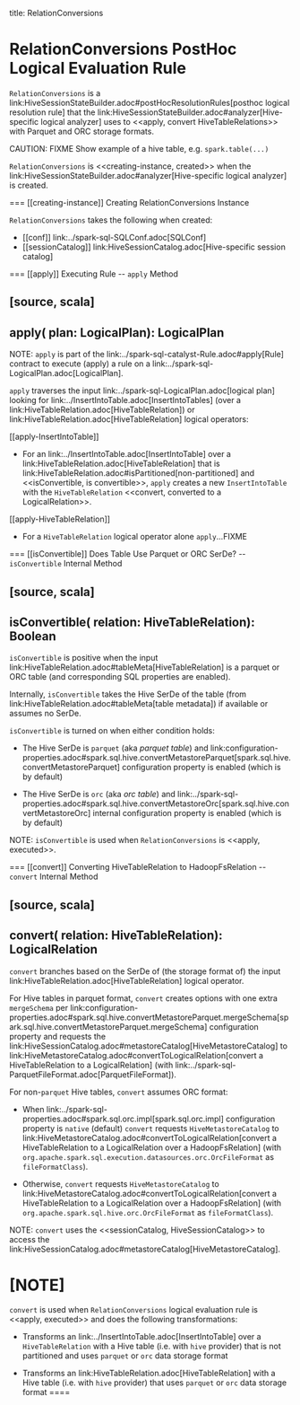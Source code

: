 title: RelationConversions

# RelationConversions PostHoc Logical Evaluation Rule

`RelationConversions` is a link:HiveSessionStateBuilder.adoc#postHocResolutionRules[posthoc logical resolution rule] that the link:HiveSessionStateBuilder.adoc#analyzer[Hive-specific logical analyzer] uses to <<apply, convert HiveTableRelations>> with Parquet and ORC storage formats.

CAUTION: FIXME Show example of a hive table, e.g. `spark.table(...)`

`RelationConversions` is <<creating-instance, created>> when the link:HiveSessionStateBuilder.adoc#analyzer[Hive-specific logical analyzer] is created.

=== [[creating-instance]] Creating RelationConversions Instance

`RelationConversions` takes the following when created:

* [[conf]] link:../spark-sql-SQLConf.adoc[SQLConf]
* [[sessionCatalog]] link:HiveSessionCatalog.adoc[Hive-specific session catalog]

=== [[apply]] Executing Rule -- `apply` Method

[source, scala]
----
apply(
  plan: LogicalPlan): LogicalPlan
----

NOTE: `apply` is part of the link:../spark-sql-catalyst-Rule.adoc#apply[Rule] contract to execute (apply) a rule on a link:../spark-sql-LogicalPlan.adoc[LogicalPlan].

`apply` traverses the input link:../spark-sql-LogicalPlan.adoc[logical plan] looking for link:../InsertIntoTable.adoc[InsertIntoTables] (over a link:HiveTableRelation.adoc[HiveTableRelation]) or link:HiveTableRelation.adoc[HiveTableRelation] logical operators:

[[apply-InsertIntoTable]]
* For an link:../InsertIntoTable.adoc[InsertIntoTable] over a link:HiveTableRelation.adoc[HiveTableRelation] that is link:HiveTableRelation.adoc#isPartitioned[non-partitioned] and <<isConvertible, is convertible>>, `apply` creates a new `InsertIntoTable` with the `HiveTableRelation` <<convert, converted to a LogicalRelation>>.

[[apply-HiveTableRelation]]
* For a `HiveTableRelation` logical operator alone `apply`...FIXME

=== [[isConvertible]] Does Table Use Parquet or ORC SerDe? -- `isConvertible` Internal Method

[source, scala]
----
isConvertible(
  relation: HiveTableRelation): Boolean
----

`isConvertible` is positive when the input link:HiveTableRelation.adoc#tableMeta[HiveTableRelation] is a parquet or ORC table (and corresponding SQL properties are enabled).

Internally, `isConvertible` takes the Hive SerDe of the table (from link:HiveTableRelation.adoc#tableMeta[table metadata]) if available or assumes no SerDe.

`isConvertible` is turned on when either condition holds:

* The Hive SerDe is `parquet` (aka _parquet table_) and link:configuration-properties.adoc#spark.sql.hive.convertMetastoreParquet[spark.sql.hive.convertMetastoreParquet] configuration property is enabled (which is by default)

* The Hive SerDe is `orc` (aka _orc table_) and link:../spark-sql-properties.adoc#spark.sql.hive.convertMetastoreOrc[spark.sql.hive.convertMetastoreOrc] internal configuration property is enabled (which is by default)

NOTE: `isConvertible` is used when `RelationConversions` is <<apply, executed>>.

=== [[convert]] Converting HiveTableRelation to HadoopFsRelation -- `convert` Internal Method

[source, scala]
----
convert(
  relation: HiveTableRelation): LogicalRelation
----

`convert` branches based on the SerDe of (the storage format of) the input link:HiveTableRelation.adoc[HiveTableRelation] logical operator.

For Hive tables in parquet format, `convert` creates options with one extra `mergeSchema` per link:configuration-properties.adoc#spark.sql.hive.convertMetastoreParquet.mergeSchema[spark.sql.hive.convertMetastoreParquet.mergeSchema] configuration property and requests the link:HiveSessionCatalog.adoc#metastoreCatalog[HiveMetastoreCatalog] to link:HiveMetastoreCatalog.adoc#convertToLogicalRelation[convert a HiveTableRelation to a LogicalRelation] (with link:../spark-sql-ParquetFileFormat.adoc[ParquetFileFormat]).

For non-`parquet` Hive tables, `convert` assumes ORC format:

* When link:../spark-sql-properties.adoc#spark.sql.orc.impl[spark.sql.orc.impl] configuration property is `native` (default) `convert` requests `HiveMetastoreCatalog` to link:HiveMetastoreCatalog.adoc#convertToLogicalRelation[convert a HiveTableRelation to a LogicalRelation over a HadoopFsRelation] (with `org.apache.spark.sql.execution.datasources.orc.OrcFileFormat` as `fileFormatClass`).

* Otherwise, `convert` requests `HiveMetastoreCatalog` to link:HiveMetastoreCatalog.adoc#convertToLogicalRelation[convert a HiveTableRelation to a LogicalRelation over a HadoopFsRelation] (with `org.apache.spark.sql.hive.orc.OrcFileFormat` as `fileFormatClass`).

NOTE: `convert` uses the <<sessionCatalog, HiveSessionCatalog>> to access the link:HiveSessionCatalog.adoc#metastoreCatalog[HiveMetastoreCatalog].

[NOTE]
====
`convert` is used when `RelationConversions` logical evaluation rule is <<apply, executed>> and does the following transformations:

* Transforms an link:../InsertIntoTable.adoc[InsertIntoTable] over a `HiveTableRelation` with a Hive table (i.e. with `hive` provider) that is not partitioned and uses `parquet` or `orc` data storage format

* Transforms an link:HiveTableRelation.adoc[HiveTableRelation] with a Hive table (i.e. with `hive` provider) that uses `parquet` or `orc` data storage format
====
